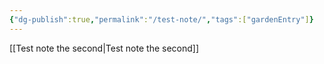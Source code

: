 ```yaml
---
{"dg-publish":true,"permalink":"/test-note/","tags":["gardenEntry"]}
---
```



[[Test note the second\|Test note the second]]